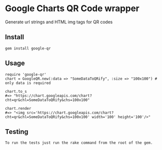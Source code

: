 # Google Charts QR Code wrapper

Generate url strings and HTML img tags for QR codes


## Install

    gem install google-qr

## Usage

    require 'google-qr'
    chart = GoogleQR.new(:data => "SomeDataToQRify", :size => "100x100") # only data is required

    chart.to_s
    #=> "https://chart.googleapis.com/chart?cht=qr&chl=SomeDataToQRify&chs=100x100"

    chart.render
    #=> "<img src='https://chart.googleapis.com/chart?cht=qr&chl=SomeDataToQRify&chs=100x100' width='100' height='100'/>"

## Testing

    To run the tests just run the rake command from the root of the gem.